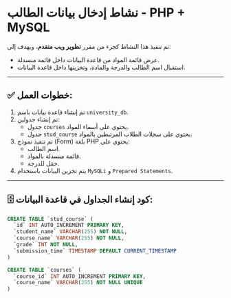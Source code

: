 # نشاط إدخال بيانات الطالب - PHP + MySQL



تم تنفيذ هذا النشاط كجزء من مقرر **تطوير ويب متقدم**، ويهدف إلى:
- عرض قائمة المواد من قاعدة البيانات داخل قائمة منسدلة.
- استقبال اسم الطالب والدرجة والمادة، وتخزينها داخل قاعدة البيانات.

---

## ✅ خطوات العمل:

1. تم إنشاء قاعدة بيانات باسم `university_db`.
2. تم إنشاء جدولين:
   - جدول `courses` يحتوي على أسماء المواد.
   - جدول `stud_course` يحتوي على سجلات الطلاب المرتبطين بالمواد.
3. تم تنفيذ نموذج (Form) بلغة PHP يحتوي على:
   - اسم الطالب.
   - قائمة منسدلة بالمواد.
   - حقل للدرجة.
4. يتم تخزين البيانات باستخدام `MySQLi` و `Prepared Statements`.

---

## 🗄️ كود إنشاء الجداول في قاعدة البيانات:

```sql
CREATE TABLE `stud_course` (
  `id` INT AUTO_INCREMENT PRIMARY KEY,
  `student_name` VARCHAR(255) NOT NULL,
  `course_name` VARCHAR(255) NOT NULL,
  `grade` INT NOT NULL,
  `submission_time` TIMESTAMP DEFAULT CURRENT_TIMESTAMP
) 

CREATE TABLE `courses` (
  `course_id` INT AUTO_INCREMENT PRIMARY KEY,
  `course_name` VARCHAR(255) NOT NULL UNIQUE
)
